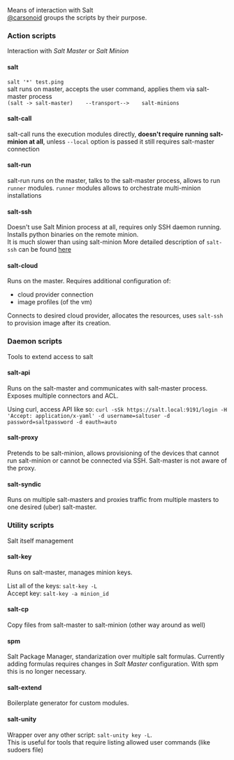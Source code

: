 Means of interaction with Salt  
[@carsonoid](https://github.com/carsonoid) groups the scripts by their purpose.

### Action scripts
Interaction with _Salt Master_ or _Salt Minion_

#### salt
`salt '*' test.ping`  
salt runs on master, accepts the user command, applies them via salt-master process  
`(salt -> salt-master)    --transport-->    salt-minions`

#### salt-call
salt-call runs the execution modules directly, **doesn't require running salt-minion at all**, 
unless `--local` option is passed it still requires salt-master connection

#### salt-run
salt-run runs on the master, talks to the salt-master process, allows to run `runner` modules. `runner` modules allows to
orchestrate multi-minion installations

#### salt-ssh
Doesn't use Salt Minion process at all, requires only SSH daemon running.
Installs python binaries on the remote minion.  
It is much slower than using salt-minion
More detailed description of `salt-ssh` can be found [here](Salt-SSH)

#### salt-cloud
Runs on the master. Requires additional configuration of:  
  - cloud provider connection
  - image profiles (of the vm) 

Connects to desired cloud provider, allocates the resources, uses `salt-ssh` to provision image after its creation.

### Daemon scripts
Tools to extend access to salt

#### salt-api
Runs on the salt-master and communicates with salt-master process. Exposes multiple connectors and ACL.

Using curl, access API like so: `curl -sSk https://salt.local:9191/login -H 'Accept: application/x-yaml' -d username=saltuser -d password=saltpassword -d eauth=auto`

#### salt-proxy
Pretends to be salt-minion, allows provisioning of the devices that cannot run salt-minion or cannot be connected via SSH.
Salt-master is not aware of the proxy.

#### salt-syndic
Runs on multiple salt-masters and proxies traffic from multiple masters to one desired (uber) salt-master. 

### Utility scripts
Salt itself management 

#### salt-key
Runs on salt-master, manages minion keys.

List all of the keys: `salt-key -L`  
Accept key:  `salt-key -a minion_id`

#### salt-cp
Copy files from salt-master to salt-minion (other way around as well)

#### spm
Salt Package Manager, standarization over multiple salt formulas. Currently adding formulas requires changes in _Salt Master_ configuration.
With spm this is no longer necessary.

#### salt-extend
Boilerplate generator for custom modules.

#### salt-unity
Wrapper over any other script: `salt-unity key -L`.  
This is useful for tools that require listing allowed user commands (like sudoers file)
